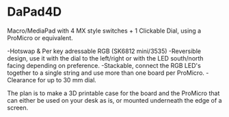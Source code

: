 # DaPad4D
 Macro/MediaPad with 4 MX style switches + 1 Clickable Dial, using a ProMicro or equivalent.
 
 -Hotswap & Per key adressable RGB (SK6812 mini/3535)
 -Reversible design, use it with the dial to the left/right or with the LED south/north facing depending on preference.
 -Stackable, connect the RGB LED's together to a single string and use more than one board per ProMicro.
 -Clearance for up to 30 mm dial.
 
 The plan is to make a 3D printable case for the board and the ProMicro that can either be used on your desk as is, or mounted underneath the edge of a screen.
